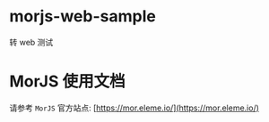 # morjs-web-sample

转 web 测试

# MorJS 使用文档

请参考 `MorJS` 官方站点: [https://mor.eleme.io/](https://mor.eleme.io/)
